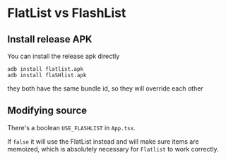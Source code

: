 # FlatList vs FlashList

## Install release APK

You can install the release apk directly

```
adb install flatlist.apk
adb install flaSHlist.apk
```

they both have the same bundle id, so they will override each other

## Modifying source

There's a boolean `USE_FLASHLIST` in `App.tsx`.

If `false` it will use the FlatList instead and will make sure items are memoized, which is absolutely necessary for `Flatlist` to work correctly.
